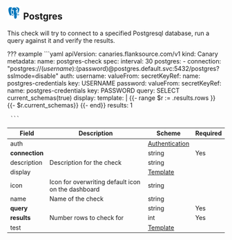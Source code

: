 ## <img src='https://raw.githubusercontent.com/flanksource/flanksource-ui/main/src/icons/postgres.svg' style='height: 32px'/> Postgres

This check will try to connect to a specified Postgresql database, run a query against it and verify the results.

??? example
     ```yaml
     apiVersion: canaries.flanksource.com/v1
     kind: Canary
     metadata:
       name: postgres-check
     spec:
       interval: 30
       postgres:
         - connection: "postgres://$(username):$(password)@postgres.default.svc:5432/postgres?sslmode=disable"
           auth:
             username:
               valueFrom: 
                 secretKeyRef:
                   name: postgres-credentials
                   key: USERNAME
             password:
               valueFrom: 
                 secretKeyRef:
                   name: postgres-credentials
                   key: PASSWORD
           query: SELECT current_schemas(true)
           display:
             template: |
               {{- range $r := .results.rows }}
               {{- $r.current_schemas}}
               {{- end}}
           results: 1
     
     ```

| Field | Description | Scheme | Required |
| ----- | ----------- | ------ | -------- |
| auth |  | [Authentication](#authentication) |  |
| **connection** |  | string | Yes |
| description | Description for the check | string |  |
| display |  | [Template](#template) |  |
| icon | Icon for overwriting default icon on the dashboard | string |  |
| name | Name of the check | string |  |
| **query** |  | string | Yes |
| **results** | Number rows to check for | int | Yes |
| test |  | [Template](#template) |  |
